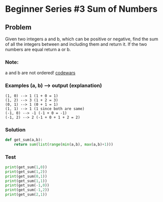 # Beginner Series #3 Sum of Numbers
## Problem

Given two integers a and b, which can be positive or negative, find the sum of all the integers between and including them and return it. If the two numbers are equal return a or b.

### Note: 
a and b are not ordered!
[codewars](https://www.codewars.com/kata/55f2b110f61eb01779000053)

### Examples (a, b) --> output (explanation)
```
(1, 0) --> 1 (1 + 0 = 1)
(1, 2) --> 3 (1 + 2 = 3)
(0, 1) --> 1 (0 + 1 = 1)
(1, 1) --> 1 (1 since both are same)
(-1, 0) --> -1 (-1 + 0 = -1)
(-1, 2) --> 2 (-1 + 0 + 1 + 2 = 2)
```

### Solution
```python
def get_sum(a,b):
    return sum(list(range(min(a,b), max(a,b)+1)))
```

### Test
```python
print(get_sum(1,0))
print(get_sum(1,2))
print(get_sum(0,1))
print(get_sum(1,1))
print(get_sum(-1,0))
print(get_sum(-1,2))
print(get_sum(2,1))
```